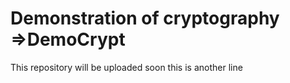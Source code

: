 # Demonstration of cryptography =>DemoCrypt
This repository will be uploaded soon
this is another line
